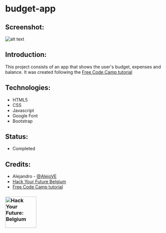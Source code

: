 # budget-app

## Screenshot:
![alt text](https://user-images.githubusercontent.com/59319966/79590352-2e387f80-80d7-11ea-925a-04aa2670aef4.png "Screenshot")

## Introduction:

This project consists of an app that shows the user's budget, expenses and balance. It was created following the [Free Code Camp tutorial](https://www.youtube.com/watch?v=m_HJ3juuFvo)

## Technologies:
- HTML5
- CSS
- Javascript
- Google Font 
- Bootstrap

## Status:
- Completed

## Credits:
- Alejandro - [@AlejoVE](https://github.com/AlejoVE)
- [Hack Your Future Belgium](https://hackyourfuture.be/)
- [Free Code Camp tutorial](https://www.youtube.com/watch?v=m_HJ3juuFvo)


### <a href="https://hackyourfuture.be" target="_blank"><img src="https://user-images.githubusercontent.com/18554853/63941625-4c7c3d00-ca6c-11e9-9a76-8d5e3632fe70.jpg" width="100" height="100" alt="Hack Your Future: Belgium"></a>